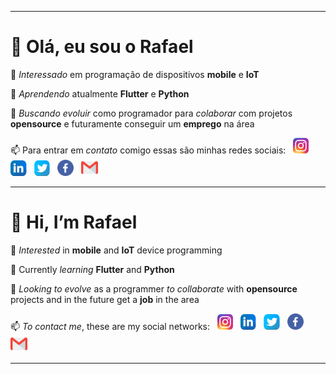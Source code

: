 
***

# 👋 Olá, eu sou o **Rafael**


 👀 *Interessado* em programação de dispositivos **mobile** e **IoT**

 🌱 *Aprendendo* atualmente **Flutter** e **Python**

 💞️ *Buscando evoluir* como programador para *colaborar* com projetos 
 **opensource** e futuramente conseguir um **emprego** na área

 📫 Para entrar em *contato* comigo essas são minhas redes sociais: &nbsp; <a href= "https://instagram.com/" title="Instagram"> <img src="instagram_icon.png" with="25" height="25" ></a> &nbsp;
<a href= "https://www.linkedin.com/" title="LinkeIn"> <img src="linkedin_icon.png" with="25" height="25" ></a> &nbsp;
<a href= "https://twitter.com/rafaxzx" title="Twitter"> <img src="twitter_icon.png" with="25" height="25" ></a> &nbsp;
<a href= "https://facebook.com/" title="Facebook"> <img src="facebook_icon.png" with="26" height="26" ></a> &nbsp;
<a href= "mailto:rafael.dev.mobile@gmail.com" title="Gmail"> <img src="gmail_icon.png" with="27" height="27" ></a>

***

# 👋 Hi, I’m **Rafael**

 👀 *Interested* in **mobile** and **IoT** device programming

 🌱 Currently *learning* **Flutter** and **Python**

 💞️ *Looking to evolve* as a programmer *to collaborate* with **opensource** projects and in the future get a **job** in the area

 📫 *To contact me*, these are my social networks: &nbsp; <a href= "https://instagram.com/" title="Instagram"> <img src="instagram_icon.png" with="25" height="25" ></a> &nbsp;
 <a href= "https://www.linkedin.com/" title="LinkeIn"> <img src="linkedin_icon.png" with="25" height="25" ></a> &nbsp;
 <a href= "https://twitter.com/rafaxzx" title="Twitter"> <img src="twitter_icon.png" with="25" height="25" ></a> &nbsp;
 <a href= "https://facebook.com/" title="Facebook"> <img src="facebook_icon.png" with="26" height="26" ></a> &nbsp;
 <a href= "mailto:rafael.dev.mobile@gmail.com" title="Gmail"> <img src="gmail_icon.png" with="27" height="27" ></a>

***

<!---
rafaxzx/rafaxzx is a ✨ special ✨ repository because its `README.md` (this file) appears on your GitHub profile.
You can click the Preview link to take a look at your changes.
--->

